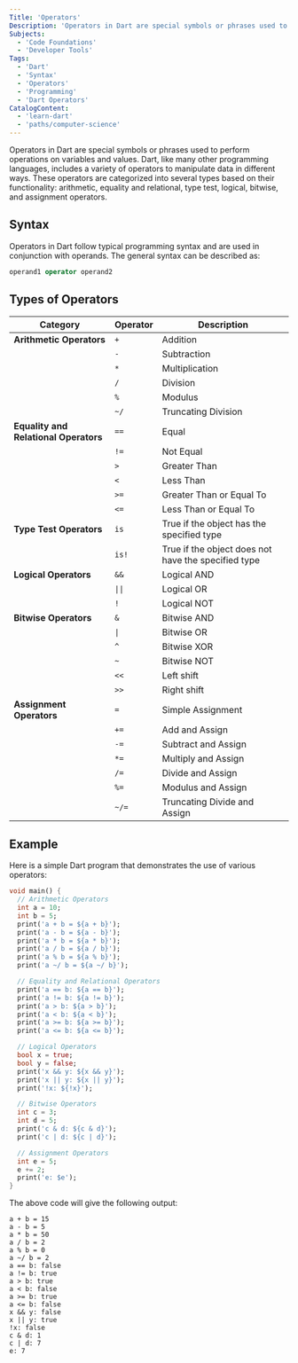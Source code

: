 ```yaml
---
Title: 'Operators'
Description: 'Operators in Dart are special symbols or phrases used to perform operations on variables and values.'
Subjects:
  - 'Code Foundations'
  - 'Developer Tools'
Tags:
  - 'Dart'
  - 'Syntax'
  - 'Operators'
  - 'Programming'
  - 'Dart Operators'
CatalogContent:
  - 'learn-dart'
  - 'paths/computer-science'
---
```


Operators in Dart are special symbols or phrases used to perform operations on variables and values. Dart, like many other programming languages, includes a variety of operators to manipulate data in different ways. These operators are categorized into several types based on their functionality: arithmetic, equality and relational, type test, logical, bitwise, and assignment operators.

## Syntax

Operators in Dart follow typical programming syntax and are used in conjunction with operands. The general syntax can be described as:

```dart
operand1 operator operand2
```

## Types of Operators

| Category                              | Operator | Description                                         |
| ------------------------------------- | -------- | --------------------------------------------------- |
| **Arithmetic Operators**              | `+`      | Addition                                            |
|                                       | `-`      | Subtraction                                         |
|                                       | `*`      | Multiplication                                      |
|                                       | `/`      | Division                                            |
|                                       | `%`      | Modulus                                             |
|                                       | `~/`     | Truncating Division                                 |
| **Equality and Relational Operators** | `==`     | Equal                                               |
|                                       | `!=`     | Not Equal                                           |
|                                       | `>`      | Greater Than                                        |
|                                       | `<`      | Less Than                                           |
|                                       | `>=`     | Greater Than or Equal To                            |
|                                       | `<=`     | Less Than or Equal To                               |
| **Type Test Operators**               | `is`     | True if the object has the specified type           |
|                                       | `is!`    | True if the object does not have the specified type |
| **Logical Operators**                 | `&&`     | Logical AND                                         |
|                                       | `\|\|`   | Logical OR                                          |
|                                       | `!`      | Logical NOT                                         |
| **Bitwise Operators**                 | `&`      | Bitwise AND                                         |
|                                       | `\|`     | Bitwise OR                                          |
|                                       | `^`      | Bitwise XOR                                         |
|                                       | `~`      | Bitwise NOT                                         |
|                                       | `<<`     | Left shift                                          |
|                                       | `>>`     | Right shift                                         |
| **Assignment Operators**              | `=`      | Simple Assignment                                   |
|                                       | `+=`     | Add and Assign                                      |
|                                       | `-=`     | Subtract and Assign                                 |
|                                       | `*=`     | Multiply and Assign                                 |
|                                       | `/=`     | Divide and Assign                                   |
|                                       | `%=`     | Modulus and Assign                                  |
|                                       | `~/=`    | Truncating Divide and Assign                        |

## Example

Here is a simple Dart program that demonstrates the use of various operators:

```dart
void main() {
  // Arithmetic Operators
  int a = 10;
  int b = 5;
  print('a + b = ${a + b}');
  print('a - b = ${a - b}');
  print('a * b = ${a * b}');
  print('a / b = ${a / b}');
  print('a % b = ${a % b}');
  print('a ~/ b = ${a ~/ b}');

  // Equality and Relational Operators
  print('a == b: ${a == b}');
  print('a != b: ${a != b}');
  print('a > b: ${a > b}');
  print('a < b: ${a < b}');
  print('a >= b: ${a >= b}');
  print('a <= b: ${a <= b}');

  // Logical Operators
  bool x = true;
  bool y = false;
  print('x && y: ${x && y}');
  print('x || y: ${x || y}');
  print('!x: ${!x}');

  // Bitwise Operators
  int c = 3;
  int d = 5;
  print('c & d: ${c & d}');
  print('c | d: ${c | d}');

  // Assignment Operators
  int e = 5;
  e += 2;
  print('e: $e');
}
```

The above code will give the following output:

```shell
a + b = 15
a - b = 5
a * b = 50
a / b = 2
a % b = 0
a ~/ b = 2
a == b: false
a != b: true
a > b: true
a < b: false
a >= b: true
a <= b: false
x && y: false
x || y: true
!x: false
c & d: 1
c | d: 7
e: 7
```
